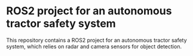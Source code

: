 # ROS2 project for an autonomous tractor safety system

This repository contains a ROS2 project for an autonomous tractor safety system, which relies on radar and camera sensors for object detection.